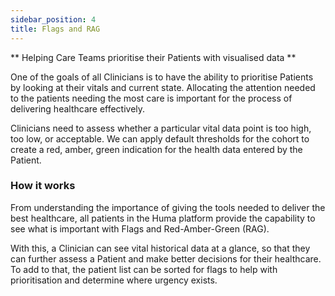 ```yaml
---
sidebar_position: 4
title: Flags and RAG
---
```


** Helping Care Teams prioritise their Patients with visualised data **

One of the goals of all Clinicians is to have the ability to prioritise Patients by looking at their vitals and current state. Allocating the attention needed to the patients needing the most care is important for the process of delivering healthcare effectively. 

Clinicians need to assess whether a particular vital data point is too high, too low, or acceptable. We can apply default thresholds for the cohort to create a red, amber, green indication for the health data entered by the Patient.

### How it works

From understanding the importance of giving the tools needed to deliver the best healthcare, all patients in the Huma platform provide the capability to see what is important with Flags and Red-Amber-Green (RAG). 

With this, a Clinician can see vital historical data at a glance, so that they can further assess a Patient and make better decisions for their healthcare. To add to that, the patient list can be sorted for flags to help with prioritisation and determine where urgency exists.

